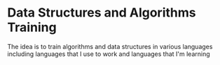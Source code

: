 # Data Structures and Algorithms Training

The idea is to train algorithms and data structures in various languages
including languages that I use to work and languages that I'm learning
